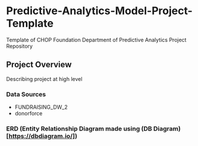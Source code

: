 # Predictive-Analytics-Model-Project-Template
Template of CHOP Foundation Department of Predictive Analytics Project Repository

## Project Overview

Describing project at high level

### Data Sources

- FUNDRAISING_DW_2
- donorforce

### ERD (Entity Relationship Diagram made using (DB Diagram)[https://dbdiagram.io/])

